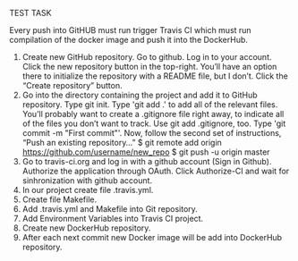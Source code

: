TEST TASK

Every push into GitHUB must  run trigger Travis CI which must run compilation of the docker image  and push it into the DockerHub.

1. Create new GitHub repository.
     Go to github.
     Log in to your account.
     Click the new repository button in the top-right. You’ll have an option there to initialize the repository with a README file, but I don’t.
     Click the “Create repository” button.
2. Go into the directory containing the project and add it to GitHub repository. 
     Type git init.
     Type 'git add .' to add all of the relevant files.
     You’ll probably want to create a .gitignore file right away, to indicate all of the files you don’t want to track. Use git add .gitignore, too.
     Type 'git commit -m "First commit"'.
     Now, follow the second set of instructions, “Push an existing repository…”
       $ git remote add origin https://github.com/username/new_repo
       $ git push -u origin master
3. Go to travis-ci.org and log in with a github account (Sign in Github). Authorize the application through OAuth. 
     Click Authorize-CI and wait for sinhronization with github account.
4. In our project create file .travis.yml.
5. Create file Makefile.
6. Add .travis.yml and Makefile into Git repository.
7. Add Environment Variables into Travis CI project.
8. Create new DockerHub repository.
8. After each next commit new Docker image will be add into DockerHub repository.

